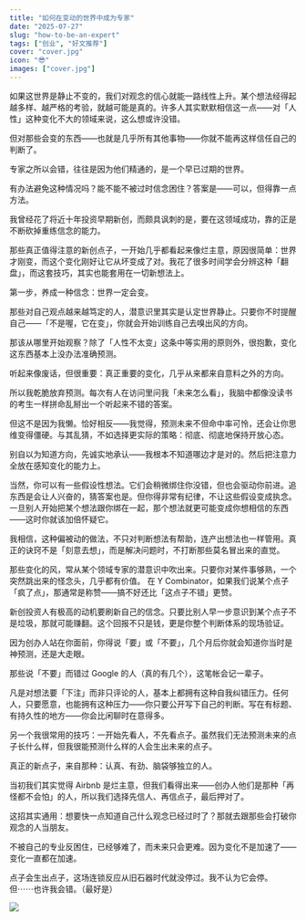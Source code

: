 ```yaml
---
title: "如何在变动的世界中成为专家"
date: "2025-07-27"
slug: "how-to-be-an-expert"
tags: ["创业", "好文推荐"]
cover: "cover.jpg"
icon: "😎"
images: ["cover.jpg"]
---
```

如果这世界是静止不变的，我们对观念的信心就能一路线性上升。某个想法经得起越多样、越严格的考验，就越可能是真的。许多人其实默默相信这一点——对「人性」这种变化不大的领域来说，这么想或许没错。



但对那些会变的东西——也就是几乎所有其他事物——你就不能再这样信任自己的判断了。



专家之所以会错，往往是因为他们精通的，是一个早已过期的世界。



有办法避免这种情况吗？能不能不被过时信念困住？答案是——可以，但得靠一点方法。



我曾经花了将近十年投资早期新创，而颇具讽刺的是，要在这领域成功，靠的正是不断砍掉重练信念的能力。



那些真正值得注意的新创点子，一开始几乎都看起来像烂主意，原因很简单：世界才刚变，而这个变化刚好让它从坏变成了对。我花了很多时间学会分辨这种「翻盘」，而这套技巧，其实也能套用在一切新想法上。



第一步，养成一种信念：世界一定会变。



那些对自己观点越来越笃定的人，潜意识里其实是认定世界静止。只要你不时提醒自己——「不是喔，它在变」，你就会开始训练自己去嗅出风的方向。



那该从哪里开始观察？除了「人性不太变」这条中等实用的原则外，很抱歉，变化这东西基本上没办法准确预测。



听起来像废话，但很重要：真正重要的变化，几乎从来都来自意料之外的方向。



所以我乾脆放弃预测。每次有人在访问里问我「未来怎么看」，我脑中都像没读书的考生一样拼命乱掰出一个听起来不错的答案。



但这不是因为我懒。恰好相反——我觉得，预测未来不但命中率可怜，还会让你思维变得僵硬。与其乱猜，不如选择更实际的策略：彻底、彻底地保持开放心态。



别自以为知道方向，先诚实地承认——我根本不知道哪边才是对的。然后把注意力全放在感知变化的能力上。



当然，你可以有一些假设性想法。它们会稍微绑住你没错，但也会驱动你前进。追东西是会让人兴奋的，猜答案也是。但你得非常有纪律，不让这些假设变成执念。
一旦别人开始把某个想法跟你绑在一起，那个想法就更可能变成你想相信的东西——这时你就该加倍怀疑它。



我相信，这种偏被动的做法，不只对判断想法有帮助，连产出想法也一样管用。真正的诀窍不是「刻意去想」，而是解决问题时，不打断那些莫名冒出来的直觉。



那些变化的风，常从某个领域专家的潜意识中吹出来。只要你对某件事够熟，一个突然跳出来的怪念头，几乎都有价值。
在 Y Combinator，如果我们说某个点子「疯了点」，那通常是称赞——搞不好还比「这点子不错」更赞。



新创投资人有极高的动机要刷新自己的信念。只要比别人早一步意识到某个点子不是垃圾，那就可能赚翻。这个回报不只是钱，更是你整个判断体系的现场验证。



因为创办人站在你面前，你得说「要」或「不要」，几个月后你就会知道你当时是神预测，还是大走眼。



那些说「不要」而错过 Google 的人（真的有几个），这笔帐会记一辈子。



凡是对想法要「下注」而非只评论的人，基本上都拥有这种自我纠错压力。任何人，只要愿意，也能拥有这种压力——你只要公开写下自己的判断。写在有标题、有持久性的地方——你会比闲聊时在意得多。



另一个我很常用的技巧：一开始先看人，不先看点子。虽然我们无法预测未来的点子长什么样，但我很能预测什么样的人会生出未来的点子。



真正的新点子，来自那种：认真、有劲、脑袋够独立的人。



当初我们其实觉得 Airbnb 是烂主意，但我们看得出来——创办人他们是那种「再怪都不会怕」的人，所以我们选择先信人、再信点子，最后押对了。



这招其实通用：想要快一点知道自己什么观念已经过时了？那就去跟那些会打破你观念的人当朋友。



不被自己的专业反困住，已经够难了，而未来只会更难。因为变化不是加速了——变化一直都在加速。



点子会生出点子，这场连锁反应从旧石器时代就没停过。我不认为它会停。
但⋯⋯也许我会错。（最好是）




![](https://prod-files-secure.s3.us-west-2.amazonaws.com/112d0858-5090-4d34-a606-b75eb8d65fd2/46476355-9cf3-4e99-9b7a-3531bc426380/1000202064.png?X-Amz-Algorithm=AWS4-HMAC-SHA256&X-Amz-Content-Sha256=UNSIGNED-PAYLOAD&X-Amz-Credential=ASIAZI2LB4663GCVKPFS%2F20250910%2Fus-west-2%2Fs3%2Faws4_request&X-Amz-Date=20250910T130513Z&X-Amz-Expires=3600&X-Amz-Security-Token=IQoJb3JpZ2luX2VjEIX%2F%2F%2F%2F%2F%2F%2F%2F%2F%2FwEaCXVzLXdlc3QtMiJGMEQCIDhWB5ENdPz0et52pc7gixQ1jbOI9JpnFyss9F6RNMybAiB8D%2BeLf%2BnWM%2F6AXMriVJweFbpCJCWHA6BDBewVwQTVKiqIBAju%2F%2F%2F%2F%2F%2F%2F%2F%2F%2F8BEAAaDDYzNzQyMzE4MzgwNSIMp6KdAqqQIsHauXTNKtwDn3Wv61BCZTO%2BoWSFzZzScYPdcD8%2FIkUcGRXHi7tCRmi6TP4MneTI3ducFRC1KDFTXJ4YY2in8JQBuYknR30B%2FHEvkO05X0me7v%2FZZX0hc1z77LBWgbRUQgiAToDNgy4fWpdXVetVRgYQ9RpDv80SbJfDUpqkXcuF7%2BdKbIw46fVM077SO8t9NBpKe%2FA4kLvQKOghdsUt%2Fzp%2Ff79KEfkqtUYsLhZ880Cl4LWJU%2FuTkjl053nESwHun0%2F0WA%2Fbq5QY4lJlPvk02uyAafjMx4OY12fohNalpGjJJMKL4xu1k8UEn%2BWcJeCB%2BPW1cgxFy2785EVV84TuFlobSQ3VDiU%2Fdn3nV%2F%2B4OUwAePU2bsDWKWPKBDXNwi9Gpxb3v12AzZnFuZS%2FJae7xo7IacnHGI%2BZhMBzXGcZI0WipFtiK5K1ICFM1%2Fk84bXbIbrfI5tDM3y4lLlXj2a%2Fl9kuX7Kl0zl%2B4XtX06jHUt5TP9xa%2FrzFCokf6xUzH2SE%2FfpftIC2EfMf3HBd5TayGwqbEGQSfqcGwg5ma6d%2BCjf83%2B69TsBFlebjdj4IA0UKqxSXvPRutLfc3kfzFwaz4zuuTIHXy5k%2FtA4p473bqdC8odIh137x7ecaW1nxRpR54Jc0l4Ew%2BeqFxgY6pgHuW9Fqlt1gJOCXVRi0ZVl2TRAfTeAidKdVkdiTp%2BD4e6TngrlL7G3MFyE5r%2F6838joyJ5FWSbSFlX2vO1JrYb7lNPHeqEjW3uSdkmeAUEzUxXod0RD2FV6yUWPf28Pv2eAa%2FcCVUjuX4NITKuJ2%2B3nBvCUkxwezNa36bvtUBaSM%2BpSotCHs2WP4R5GR%2BjrT%2B7Xtph4LFuf%2B9jHGiUAHSdutZHqo0cV&X-Amz-Signature=717c5827e254133b9971abe25afa08b78c2faadc8e9d11596f3ec16455784576&X-Amz-SignedHeaders=host&x-amz-checksum-mode=ENABLED&x-id=GetObject)

